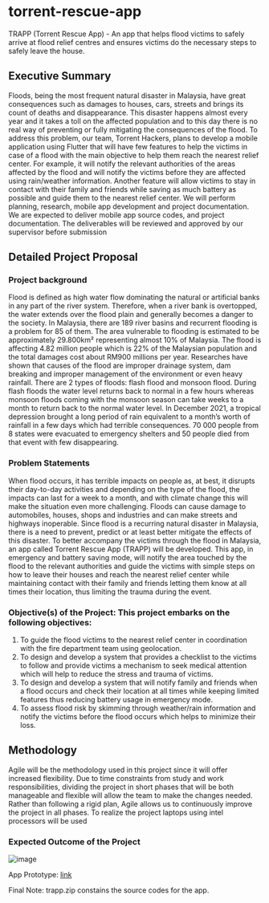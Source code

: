 # torrent-rescue-app
TRAPP (Torrent Rescue App) - An app that helps flood victims to safely arrive at flood relief centres and ensures victims do the necessary steps to safely leave the house.

## Executive Summary
Floods, being the most frequent natural disaster in Malaysia, have great consequences such as damages to houses, cars, streets and brings its count of deaths and disappearance. This disaster happens almost every year and it takes a toll on the affected population and to this day there is no real way of preventing or fully mitigating the consequences of the flood.
To address this problem, our team, Torrent Hackers, plans to develop a mobile application using Flutter that will have few features to help the victims in case of a flood with the main objective to help them reach the nearest relief center. For example, it will notify the relevant authorities of the areas affected by the flood and will notify the victims before they are affected using rain/weather information. Another feature will allow victims to stay in contact with their family and friends while saving as much battery as possible and guide them to the nearest relief center.
We will perform planning, research, mobile app development and project documentation. We are expected to deliver mobile app source codes, and project documentation. The deliverables will be reviewed and approved by our supervisor before submission

## Detailed Project Proposal

### Project background
Flood is defined as high water flow dominating the natural or artificial banks in any part of the river system. Therefore, when a river bank is overtopped, the water extends over the flood plain and generally becomes a danger to the society.
In Malaysia, there are 189 river basins and recurrent flooding is a problem for 85 of them. The area vulnerable to flooding is estimated to be approximately 29.800km² representing almost 10% of Malaysia. The flood is affecting 4.82 million people which is 22% of the Malaysian population and the total damages cost about RM900 millions per year.
Researches have shown that causes of the flood are improper drainage system, dam breaking and improper management of the environment or even heavy rainfall. There are 2 types of floods: flash flood and monsoon flood. During flash floods the water level returns back to normal in a few hours whereas monsoon floods coming with the monsoon season can take weeks to a month to return back to the normal water level.
In December 2021, a tropical depression brought a long period of rain equivalent to a month’s worth of rainfall in a few days which had terrible consequences. 70 000 people from 8 states were evacuated to emergency shelters and 50 people died from that event with few disappearing.

### Problem Statements
When flood occurs, it has terrible impacts on people as, at best, it disrupts their day-to-day activities and depending on the type of the flood, the impacts can last for a week to a month, and with climate change this will make the situation even more challenging. Floods can cause damage to automobiles, houses, shops and industries and can make streets and highways inoperable. Since flood is a recurring natural disaster in Malaysia, there is a need to prevent, predict or at least better mitigate the effects of this disaster.
To better accompany the victims through the flood in Malaysia, an app called Torrent Rescue App (TRAPP) will be developed. This app, in emergency and battery saving mode, will notify the area touched by the flood to the relevant authorities and guide the victims with simple steps on how to leave their houses and reach the nearest relief center while maintaining contact with their family and friends letting them know at all times their location, thus limiting the trauma during the event.

### Objective(s) of the Project: This project embarks on the following objectives:
1. To guide the flood victims to the nearest relief center in coordination with the fire department team using geolocation.
2. To design and develop a system that provides a checklist to the victims to follow and provide victims a mechanism to seek medical attention which will help to reduce the stress and trauma of victims.
3. To design and develop a system that will notify family and friends when a flood occurs and check their location at all times while keeping limited features thus reducing battery usage in emergency mode.
4. To assess flood risk by skimming through weather/rain information and notify the victims before the flood occurs which helps to minimize their loss.

## Methodology
Agile will be the methodology used in this project since it will offer increased flexibility. Due to time constraints from study and work responsibilities, dividing the project in short phases that will be both manageable and flexible will allow the team to make the changes needed. Rather than following a rigid plan, Agile allows us to continuously improve the project in all phases. To realize the project laptops using intel processors will be used

### Expected Outcome of the Project

![image](https://user-images.githubusercontent.com/110244583/190444075-1858e8f9-2aa6-4774-ba8d-86af495a0088.png)

App Prototype: [link](https://www.figma.com/proto/xSrz2cxy06v1sKBMgyS0zI/TRAPP-UI?page-id=0%3A1&node-id=32%3A36&viewport=2653%2C535%2C0.4&scaling=scale-down&starting-point-node-id=32%3A36)

Final Note: trapp.zip constains the source codes for the app.
